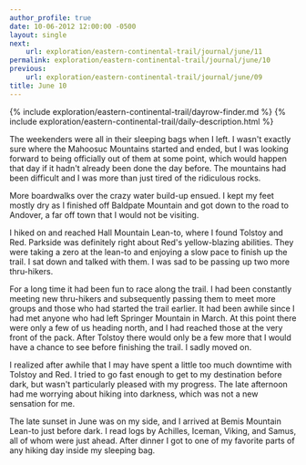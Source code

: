 ```yaml
---
author_profile: true
date: 10-06-2012 12:00:00 -0500
layout: single
next:
    url: exploration/eastern-continental-trail/journal/june/11
permalink: exploration/eastern-continental-trail/journal/june/10
previous:
    url: exploration/eastern-continental-trail/journal/june/09
title: June 10
---
```

{% include exploration/eastern-continental-trail/dayrow-finder.md %}
{% include exploration/eastern-continental-trail/daily-description.html %}

The weekenders were all in their sleeping bags when I left. I wasn't exactly sure where the Mahoosuc Mountains started and ended, but I was looking forward to being officially out of them at some point, which would happen that day if it hadn't already been done the day before. The mountains had been difficult and I was more than just tired of the ridiculous rocks.

More boardwalks over the crazy water build-up ensued. I kept my feet mostly dry as I finished off Baldpate Mountain and got down to the road to Andover, a far off town that I would not be visiting.

I hiked on and reached Hall Mountain Lean-to, where I found Tolstoy and Red. Parkside was definitely right about Red's yellow-blazing abilities. They were taking a zero at the lean-to and enjoying a slow pace to finish up the trail. I sat down and talked with them. I was sad to be passing up two more thru-hikers.

For a long time it had been fun to race along the trail. I had been constantly meeting new thru-hikers and subsequently passing them to meet more groups and those who had started the trail earlier. It had been awhile since I had met anyone who had left Springer Mountain in March. At this point there were only a few of us heading north, and I had reached those at the very front of the pack. After Tolstoy there would only be a few more that I would have a chance to see before finishing the trail. I sadly moved on.

I realized after awhile that I may have spent a little too much downtime with Tolstoy and Red. I tried to go fast enough to get to my destination before dark, but wasn't particularly pleased with my progress. The late afternoon had me worrying about hiking into darkness, which was not a new sensation for me.

The late sunset in June was on my side, and I arrived at Bemis Mountain Lean-to just before dark. I read logs by Achilles, Iceman, Viking, and Samus, all of whom were just ahead. After dinner I got to one of my favorite parts of any hiking day inside my sleeping bag.